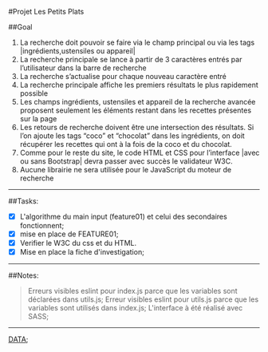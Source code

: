 #Projet Les Petits Plats

##Goal

1. La recherche doit pouvoir se faire via le champ principal ou via les tags
   |ingrédients,ustensiles ou appareil|
2. La recherche principale se lance à partir de 3 caractères entrés par l’utilisateur dans la
   barre de recherche
3. La recherche s’actualise pour chaque nouveau caractère entré
4. La recherche principale affiche les premiers résultats le plus rapidement possible
5. Les champs ingrédients, ustensiles et appareil de la recherche avancée proposent
   seulement les éléments restant dans les recettes présentes sur la page
6. Les retours de recherche doivent être une intersection des résultats. Si l’on ajoute les
   tags “coco” et “chocolat” dans les ingrédients, on doit récupérer les recettes qui ont à la
   fois de la coco et du chocolat.
7. Comme pour le reste du site, le code HTML et CSS pour l’interface |avec ou sans
   Bootstrap| devra passer avec succès le validateur W3C.
8. Aucune librairie ne sera utilisée pour le JavaScript du moteur de recherche

---

##Tasks:

- [x] L'algorithme du main input (feature01) et celui des secondaires fonctionnent;
- [x] mise en place de FEATURE01;
- [x] Verifier le W3C du css et du HTML.
- [x] Mise en place la fiche d'investigation;

---

##Notes:

> Erreurs visibles eslint pour index.js parce que les variables sont déclarées dans utils.js;
> Erreur visibles eslint pour utils.js parce que les variables sont utilisés dans index.js;
> L'interface à été réalisé avec SASS;

---

[DATA](https://raw.githubusercontent.com/OpenClassrooms-Student-Center/P11-front-end-search-engine/master/recipes.js);
